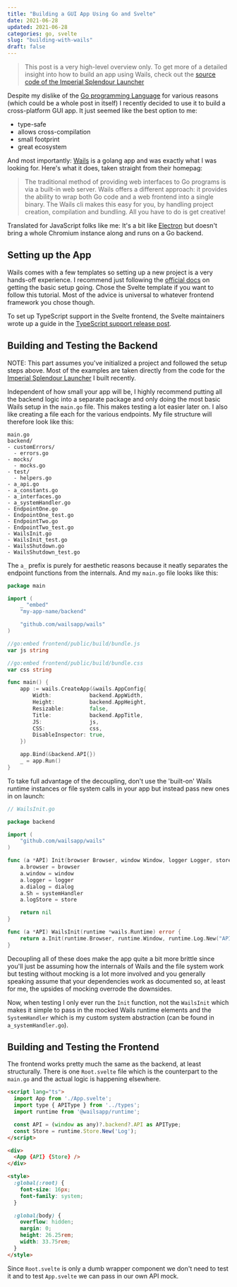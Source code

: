 ```yaml
---
title: "Building a GUI App Using Go and Svelte"
date: 2021-06-28
updated: 2021-06-28
categories: go, svelte
slug: "building-with-wails"
draft: false
---
```

> This post is a very high-level overview only. To get more of a detailed insight into how to build an app using Wails, check out the [source code of the Imperial Splendour Launcher](https://github.com/SophieAu/imperial-splendour-launcher/tree/master/launcher)

Despite my dislike of the [Go programming Language](https://golang.org/) for various reasons (which could be a whole post in itself) I recently decided to use it to build a cross-platform GUI app. It just seemed like the best option to me:
* type-safe
* allows cross-compilation
* small footprint
* great ecosystem

And most importantly: [Wails](https://wails.app/) is a golang app and was exactly what I was looking for. Here's what it does, taken straight from their homepag:
> The traditional method of providing web interfaces to Go programs is via a built-in web server. Wails offers a different approach: it provides the ability to wrap both Go code and a web frontend into a single binary. The Wails cli makes this easy for you, by handling project creation, compilation and bundling. All you have to do is get creative!

Translated for JavaScript folks like me: It's a bit like [Electron](https://www.electronjs.org/) but doesn't bring a whole Chromium instance along and runs on a Go backend.


## Setting up the App
Wails comes with a few templates so setting up a new project is a very hands-off experience. I recommend just following the [official docs](https://wails.app/gettingstarted/) on getting the basic setup going. Chose the Svelte template if you want to follow this tutorial. Most of the advice is universal to whatever frontend framework you chose though.

To set up TypeScript support in the Svelte frontend, the Svelte maintainers wrote up a guide in the [TypeScript support release post](https://svelte.dev/blog/svelte-and-typescript).


## Building and Testing the Backend

NOTE: This part assumes you've initialized a project and followed the setup steps above. Most of the examples are taken directly from the code for the [Imperial Splendour Launcher](https://github.com/SophieAu/imperial-splendour-launcher/tree/master/launcher) I built recently.


Independent of how small your app will be, I highly recommend putting all the backend logic into a separate package and only doing the most basic Wails setup in the `main.go` file. This makes testing a lot easier later on. I also like creating a file each for the various endpoints. My file structure will therefore look like this:


```
main.go
backend/
- customErrors/
  - errors.go
- mocks/
  - mocks.go
- test/
  - helpers.go
- a_api.go
- a_constants.go
- a_interfaces.go
- a_systemHandler.go
- EndpointOne.go
- EndpointOne_test.go
- EndpointTwo.go
- EndpointTwo_test.go
- WailsInit.go
- WailsInit_test.go
- WailsShutdown.go
- WailsShutdown_test.go
```

The `a_` prefix is purely for aesthetic reasons because it neatly separates the endpoint functions from the internals. And my `main.go` file looks like this:

```go
package main

import (
	_ "embed"
	"my-app-name/backend"

	"github.com/wailsapp/wails"
)

//go:embed frontend/public/build/bundle.js
var js string

//go:embed frontend/public/build/bundle.css
var css string

func main() {
	app := wails.CreateApp(&wails.AppConfig{
		Width:            backend.AppWidth,
		Height:           backend.AppHeight,
		Resizable:        false,
		Title:            backend.AppTitle,
		JS:               js,
		CSS:              css,
		DisableInspector: true,
	})

	app.Bind(&backend.API{})
	_ = app.Run()
}
```

To take full advantage of the decoupling, don't use the 'built-on' Wails runtime instances or file system calls in your app but instead pass new ones in on launch:

```go
// WailsInit.go

package backend

import (
	"github.com/wailsapp/wails"
)

func (a *API) Init(browser Browser, window Window, logger Logger, store Store, dialog Dialog, systemHandler Handler) error {
	a.browser = browser
	a.window = window
	a.logger = logger
	a.dialog = dialog
	a.Sh = systemHandler
	a.logStore = store

	return nil
}

func (a *API) WailsInit(runtime *wails.Runtime) error {
	return a.Init(runtime.Browser, runtime.Window, runtime.Log.New("API"), runtime.Store.New("Store", []string{}), runtime.Dialog, &SystemHandler{})
}
```

Decoupling all of these does make the app quite a bit more brittle since you'll just be assuming how the internals of Wails and the file system work but testing without mocking is a lot more involved and you generally speaking assume that your dependencies work as documented so, at least for me, the upsides of mocking overrode the downsides.

Now, when testing I only ever run the `Init` function, not the `WailsInit` which makes it simple to pass in the mocked Wails runtime elements and the `SystemHandler` which is my custom system abstraction (can be found in `a_systemHandler.go`).


## Building and Testing the Frontend

The frontend works pretty much the same as the backend, at least structurally. There is one `Root.svelte` file which is the counterpart to the `main.go` and the actual logic is happening elsewhere.

```html
<script lang="ts">
  import App from './App.svelte';
  import type { APIType } from '../types';
  import runtime from '@wailsapp/runtime';

  const API = (window as any)?.backend?.API as APIType;
  const Store = runtime.Store.New('Log');
</script>

<div>
  <App {API} {Store} />
</div>

<style>
  :global(:root) {
    font-size: 16px;
    font-family: system;
  }

  :global(body) {
    overflow: hidden;
    margin: 0;
    height: 26.25rem;
    width: 33.75rem;
  }
</style>
```

Since `Root.svelte` is only a dumb wrapper component we don't need to test it and to test `App.svelte` we can pass in our own API mock.
